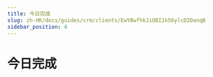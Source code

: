 ```yaml
---
title: 今日完成
slug: zh-HK/docs/guides/crm/clients/EwYBwfhkJiOBI1k56ylcD2DanqB
sidebar_position: 4
---
```



# 今日完成

